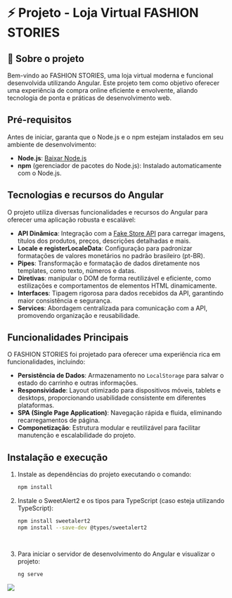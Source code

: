 # ⚡ Projeto - Loja Virtual FASHION STORIES 

## 🚀 Sobre o projeto 
Bem-vindo ao FASHION STORIES, uma loja virtual moderna e funcional desenvolvida utilizando Angular. Este projeto tem como objetivo oferecer uma experiência de compra online eficiente e envolvente, aliando tecnologia de ponta e práticas de desenvolvimento web.

## Pré-requisitos
Antes de iniciar, garanta que o Node.js e o npm estejam instalados em seu ambiente de desenvolvimento:

- **Node.js**: [Baixar Node.js](https://nodejs.org/)  
- **npm** (gerenciador de pacotes do Node.js): Instalado automaticamente com o Node.js.

## Tecnologias e recursos do Angular
O projeto utiliza diversas funcionalidades e recursos do Angular para oferecer uma aplicação robusta e escalável:

- **API Dinâmica**: Integração com a [Fake Store API](https://fakestoreapi.com/docs) para carregar imagens, títulos dos produtos, preços, descrições detalhadas e mais.
- **Locale e registerLocaleData**: Configuração para padronizar formatações de valores monetários no padrão brasileiro (pt-BR).
- **Pipes**: Transformação e formatação de dados diretamente nos templates, como texto, números e datas.
- **Diretivas**: manipular o DOM de forma reutilizável e eficiente, como estilizações e comportamentos de elementos HTML dinamicamente.
- **Interfaces**: Tipagem rigorosa para dados recebidos da API, garantindo maior consistência e segurança.
- **Services**: Abordagem centralizada para comunicação com a API, promovendo organização e reusabilidade.

## Funcionalidades Principais
O FASHION STORIES foi projetado para oferecer uma experiência rica em funcionalidades, incluindo:

- **Persistência de Dados**: Armazenamento no `LocalStorage` para salvar o estado do carrinho e outras informações.
- **Responsividade**: Layout otimizado para dispositivos móveis, tablets e desktops, proporcionando usabilidade consistente em diferentes plataformas.
- **SPA (Single Page Application)**: Navegação rápida e fluida, eliminando recarregamentos de página.
- **Componetização**: Estrutura modular e reutilizável para facilitar manutenção e escalabilidade do projeto.

## Instalação e execução

1. Instale as dependências do projeto executando o comando:
   ```bash
   npm install

2. Instale o SweetAlert2 e os tipos para TypeScript (caso esteja utilizando TypeScript):

   ```bash
   npm install sweetalert2 
   npm install --save-dev @types/sweetalert2
   
      
3. Para iniciar o servidor de desenvolvimento do Angular e visualizar o projeto:

   ```bash
   ng serve

<img src="src/assets/img/readme.png" />
